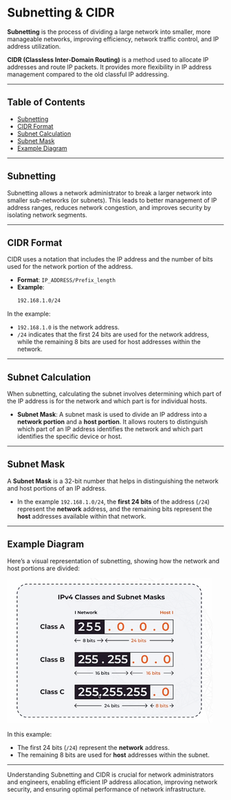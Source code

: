 # Subnetting & CIDR

**Subnetting** is the process of dividing a large network into smaller, more manageable networks, improving efficiency, network traffic control, and IP address utilization.

**CIDR (Classless Inter-Domain Routing)** is a method used to allocate IP addresses and route IP packets. It provides more flexibility in IP address management compared to the old classful IP addressing.

---

## Table of Contents
- [Subnetting](#subnetting)
- [CIDR Format](#cidr-format)
- [Subnet Calculation](#subnet-calculation)
- [Subnet Mask](#subnet-mask)
- [Example Diagram](#example-diagram)

---

## Subnetting

Subnetting allows a network administrator to break a larger network into smaller sub-networks (or subnets). This leads to better management of IP address ranges, reduces network congestion, and improves security by isolating network segments.

---

## CIDR Format

CIDR uses a notation that includes the IP address and the number of bits used for the network portion of the address.

- **Format**: `IP_ADDRESS/Prefix_length`
- **Example**: 
    ```bash
    192.168.1.0/24
    ```

In the example:
- `192.168.1.0` is the network address.
- `/24` indicates that the first 24 bits are used for the network address, while the remaining 8 bits are used for host addresses within the network.

---

## Subnet Calculation

When subnetting, calculating the subnet involves determining which part of the IP address is for the network and which part is for individual hosts.

- **Subnet Mask**: A subnet mask is used to divide an IP address into a **network portion** and a **host portion**. It allows routers to distinguish which part of an IP address identifies the network and which part identifies the specific device or host.

---

## Subnet Mask

A **Subnet Mask** is a 32-bit number that helps in distinguishing the network and host portions of an IP address.

- In the example `192.168.1.0/24`, the **first 24 bits** of the address (`/24`) represent the **network** address, and the remaining bits represent the **host** addresses available within that network.

---

## Example Diagram

Here’s a visual representation of subnetting, showing how the network and host portions are divided:

![Subnetting Diagram](image_subnet.png)

In this example:
- The first 24 bits (`/24`) represent the **network** address.
- The remaining 8 bits are used for **host** addresses within the subnet.

---

Understanding Subnetting and CIDR is crucial for network administrators and engineers, enabling efficient IP address allocation, improving network security, and ensuring optimal performance of network infrastructure.
